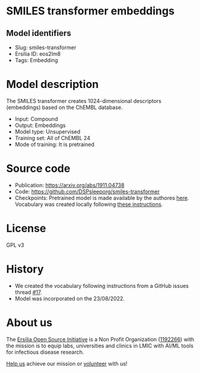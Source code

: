 # SMILES transformer embeddings
## Model identifiers
- Slug: smiles-transformer
- Ersilia ID: eos2lm8
- Tags: Embedding

# Model description
The SMILES transformer creates 1024-dimensional descriptors (embeddings) based on the ChEMBL database.
- Input: Compound
- Output: Embeddings 
- Model type: Unsupervised
- Training set: All of ChEMBL 24
- Mode of training: It is pretrained

# Source code
- Publication: https://arxiv.org/abs/1911.04738
- Code: https://github.com/DSPsleeporg/smiles-transformer
- Checkpoints: Pretrained model is made available by the authores [here](https://drive.google.com/file/d/1LwE2BzvtDaPGYv0OR6iBjmsqoloH885N/view?usp=sharing). Vocabulary was created locally following [these instructions](https://github.com/DSPsleeporg/smiles-transformer/issues/17#issuecomment-1173134055).

# License
GPL v3

# History 
- We created the vocabulary following instructions from a GitHub issues thread [#17](https://github.com/DSPsleeporg/smiles-transformer/issues/17#issuecomment-1173134055).
- Model was incorporated on the 23/08/2022.

# About us
The [Ersilia Open Source Initiative](https://ersilia.io) is a Non Profit Organization ([1192266](https://register-of-charities.charitycommission.gov.uk/charity-search/-/charity-details/5170657/full-print)) with the mission is to equip labs, universities and clinics in LMIC with AI/ML tools for infectious disease research.

[Help us](https://www.ersilia.io/donate) achieve our mission or [volunteer](https://www.ersilia.io/volunteer) with us!